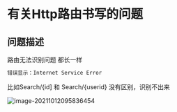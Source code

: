 # 有关Http路由书写的问题

## 问题描述

路由无法识别问题 都长一样

```c#
错误显示：Internet Service Error
```

比如Search/{id] 和 Search/{userid} 没有区别，识别不出来

![image-20211012095836454](D:\D\工作记录\image-20211012095836454.png)

